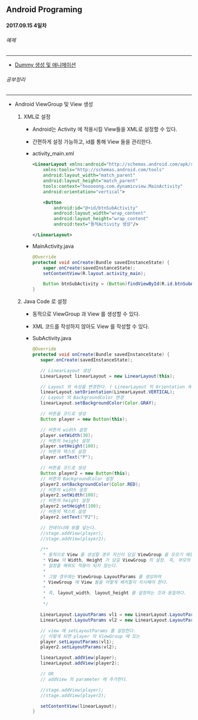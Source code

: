 Android Programing
----------------------------------------------------
#### 2017.09.15 4일차

###### 예제
____________________________________________________

  - [Dummy 생성 및 애니메이션]()

###### 공부정리
____________________________________________________

  - Android ViewGroup 및 View 생성

      1. XML로 설정

          - Android는 Activity 에 적용시킬 View들을 XML로 설정할 수 있다.
          - 간편하게 설정 가능하고, id를 통해 View 들을 관리한다.

          - activity_main.xml

              ```xml
              <LinearLayout xmlns:android="http://schemas.android.com/apk/res/android"
                  xmlns:tools="http://schemas.android.com/tools"
                  android:layout_width="match_parent"
                  android:layout_height="match_parent"
                  tools:context="hooooong.com.dynamicview.MainActivity"
                  android:orientation="vertical">

                  <Button
                      android:id="@+id/btnSubActivity"
                      android:layout_width="wrap_content"
                      android:layout_height="wrap_content"
                      android:text="동적Activity 생성"/>

              </LinearLayout>
              ```
          - MainActivity.java

              ```java
              @Override
              protected void onCreate(Bundle savedInstanceState) {
                  super.onCreate(savedInstanceState);
                  setContentView(R.layout.activity_main);

                  Button btnSubActivity = (Button)findViewById(R.id.btnSubActivity);
              }            
              ```

      2. Java Code 로 설정

          - 동적으로 ViewGroup 과 View 를 생성할 수 있다.
          - XML 코드를 작성하지 않아도 View 를 작성할 수 있다.

          - SubActivity.java
              ```java
              @Override
              protected void onCreate(Bundle savedInstanceState) {
                 super.onCreate(savedInstanceState);

                 // LinearLayout 생성
                 LinearLayout linearLayout = new LinearLayout(this);

                 // Layout 의 속성을 변경한다. ( LinearLayout 의 Orientation 속성을 VERTICAL 로)
                 linearLayout.setOrientation(LinearLayout.VERTICAL);
                 // Layout 의 BackgroundColor 변경
                 linearLayout.setBackgroundColor(Color.GRAY);

                 // 버튼을 코드로 생성
                 Button player = new Button(this);

                 // 버튼의 width 설정
                 player.setWidth(30);
                 // 버튼의 height 설정
                 player.setHeight(100);
                 // 버튼의 텍스트 설정
                 player.setText("P");

                 // 버튼을 코드로 생성
                 Button player2 = new Button(this);
                 // 버튼의 BackgroundColor 설정
                 player2.setBackgroundColor(Color.RED);
                 // 버튼의 width 설정
                 player2.setWidth(100);
                 // 버튼의 height 설정
                 player2.setHeight(100);
                 // 버튼의 텍스트 설정
                 player2.setText("P2");

                 // 컨테이너에 뷰를 넣는다.
                 //stage.addView(player);
                 //stage.addView(player2);

                 /**
                  * 동적으로 View 를 생성할 경우 자신이 담길 ViewGroup 을 모르기 때문에
                  * View 의 Width, Height 가 담길 ViewGroup 의 설정. 즉, 부모의 Layout 에 맞춰지기 때문에
                  * 설정을 해줘도 적용이 되지 않는다.
                  *
                  * 그럴 경우에는 ViewGroup.LayoutParams 를 생성하여
                  * ViewGroup 에 View 들을 어떻게 배치할지 지시해야 한다.
                  *
                  * 즉, layout_width, layout_height 를 설정하는 것과 동일하다.
                  *
                  */

                 LinearLayout.LayoutParams vl1 = new LinearLayout.LayoutParams(250, 500);
                 LinearLayout.LayoutParams vl2 = new LinearLayout.LayoutParams(500, 500);

                 // view 에 setLayoutParams 를 설정한다.
                 // 이렇게 되면 player 의 ViewGroup 에 있는
                 player.setLayoutParams(vl1);
                 player2.setLayoutParams(vl2);

                 linearLayout.addView(player);
                 linearLayout.addView(player2);

                 // OR
                 // addView 의 parameter 에 추가한다.

                 //stage.addView(player);
                 //stage.addView(player2);

                 setContentView(linearLayout);
              }
              ```
